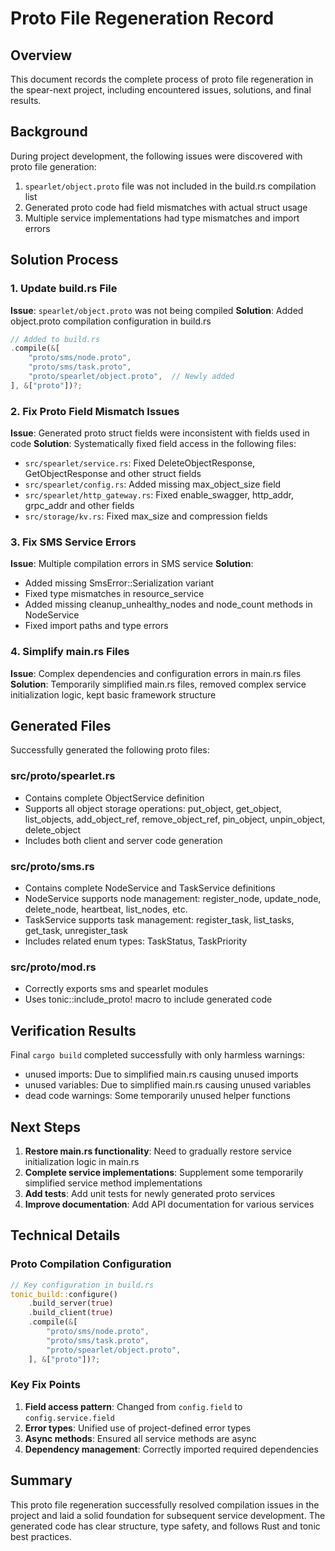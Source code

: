 # Proto File Regeneration Record

## Overview

This document records the complete process of proto file regeneration in the spear-next project, including encountered issues, solutions, and final results.

## Background

During project development, the following issues were discovered with proto file generation:
1. `spearlet/object.proto` file was not included in the build.rs compilation list
2. Generated proto code had field mismatches with actual struct usage
3. Multiple service implementations had type mismatches and import errors

## Solution Process

### 1. Update build.rs File

**Issue**: `spearlet/object.proto` was not being compiled
**Solution**: Added object.proto compilation configuration in build.rs

```rust
// Added to build.rs
.compile(&[
    "proto/sms/node.proto",
    "proto/sms/task.proto", 
    "proto/spearlet/object.proto",  // Newly added
], &["proto"])?;
```

### 2. Fix Proto Field Mismatch Issues

**Issue**: Generated proto struct fields were inconsistent with fields used in code
**Solution**: Systematically fixed field access in the following files:

- `src/spearlet/service.rs`: Fixed DeleteObjectResponse, GetObjectResponse and other struct fields
- `src/spearlet/config.rs`: Added missing max_object_size field
- `src/spearlet/http_gateway.rs`: Fixed enable_swagger, http_addr, grpc_addr and other fields
- `src/storage/kv.rs`: Fixed max_size and compression fields

### 3. Fix SMS Service Errors

**Issue**: Multiple compilation errors in SMS service
**Solution**:
- Added missing SmsError::Serialization variant
- Fixed type mismatches in resource_service
- Added missing cleanup_unhealthy_nodes and node_count methods in NodeService
- Fixed import paths and type errors

### 4. Simplify main.rs Files

**Issue**: Complex dependencies and configuration errors in main.rs files
**Solution**: Temporarily simplified main.rs files, removed complex service initialization logic, kept basic framework structure

## Generated Files

Successfully generated the following proto files:

### src/proto/spearlet.rs
- Contains complete ObjectService definition
- Supports all object storage operations: put_object, get_object, list_objects, add_object_ref, remove_object_ref, pin_object, unpin_object, delete_object
- Includes both client and server code generation

### src/proto/sms.rs  
- Contains complete NodeService and TaskService definitions
- NodeService supports node management: register_node, update_node, delete_node, heartbeat, list_nodes, etc.
- TaskService supports task management: register_task, list_tasks, get_task, unregister_task
- Includes related enum types: TaskStatus, TaskPriority

### src/proto/mod.rs
- Correctly exports sms and spearlet modules
- Uses tonic::include_proto! macro to include generated code

## Verification Results

Final `cargo build` completed successfully with only harmless warnings:
- unused imports: Due to simplified main.rs causing unused imports
- unused variables: Due to simplified main.rs causing unused variables  
- dead code warnings: Some temporarily unused helper functions

## Next Steps

1. **Restore main.rs functionality**: Need to gradually restore service initialization logic in main.rs
2. **Complete service implementations**: Supplement some temporarily simplified service method implementations
3. **Add tests**: Add unit tests for newly generated proto services
4. **Improve documentation**: Add API documentation for various services

## Technical Details

### Proto Compilation Configuration
```rust
// Key configuration in build.rs
tonic_build::configure()
    .build_server(true)
    .build_client(true)
    .compile(&[
        "proto/sms/node.proto",
        "proto/sms/task.proto",
        "proto/spearlet/object.proto",
    ], &["proto"])?;
```

### Key Fix Points
1. **Field access pattern**: Changed from `config.field` to `config.service.field`
2. **Error types**: Unified use of project-defined error types
3. **Async methods**: Ensured all service methods are async
4. **Dependency management**: Correctly imported required dependencies

## Summary

This proto file regeneration successfully resolved compilation issues in the project and laid a solid foundation for subsequent service development. The generated code has clear structure, type safety, and follows Rust and tonic best practices.